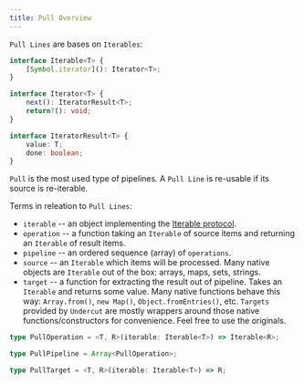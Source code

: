```yaml
---
title: Pull Overview
---
```


`Pull Lines` are bases on `Iterables`:

```typescript
interface Iterable<T> {
    [Symbol.iterator](): Iterator<T>;
}

interface Iterator<T> {
    next(): IteratorResult<T>;
    return?(): void;
}

interface IteratorResult<T> {
    value: T;
    done: boolean;
}
```

`Pull` is the most used type of pipelines. A `Pull Line` is re-usable if its source is re-iterable.

Terms in releation to `Pull Lines`:

- `iterable` -- an object implementing the [Iterable protocol](https://developer.mozilla.org/en-US/docs/Web/JavaScript/Reference/Iteration_protocols#The_iterable_protocol).
- `operation` -- a function taking an `Iterable` of source items and returning an `Iterable` of result items.
- `pipeline` -- an ordered sequence (array) of `operations`.
- `source` -- an `Iterable` which items will be processed. Many native objects are `Iterable` out of the box: arrays, maps, sets, strings.
- `target` -- a function for extracting the result out of pipeline. Takes an `Iterable` and returns some value. Many native functions behave this way: `Array.from()`, `new Map()`, `Object.fromEntries()`, etc. `Targets` provided by `Undercut` are mostly wrappers around those native functions/constructors for convenience. Feel free to use the originals.

```typescript
type PullOperation = <T, R>(iterable: Iterable<T>) => Iterable<R>;

type PullPipeline = Array<PullOperation>;

type PullTarget = <T, R>(iterable: Iterable<T>) => R;
```
